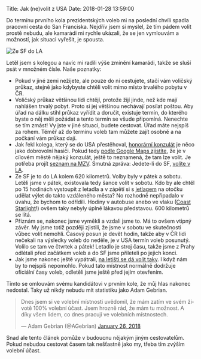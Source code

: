 Title: Jak (ne)volit z USA
Date: 2018-01-28 13:59:00


Do termínu prvního kola prezidentských voleb mi na poslední chvíli spadla pracovní cesta do San Franciska. Nejdřív jsem si myslel, že tím pádem volit prostě nebudu, ale kamarádi mi rychle ukázali, že se jen vymlouvám a možností, jak situaci vyřešit, je spousta.

![Ze SF do LA]({static}/images/sf-la.png)

Letěl jsem s kolegou a navíc mi radili výše zmínění kamarádi, takže se sluší psát v množném čísle. Naše poznatky:

- Pokud v jiné zemi nežijete, ale pouze do ní cestujete, stačí vám voličský průkaz, stejně jako kdybyste chtěli volit mimo místo trvalého pobytu v ČR.
- Voličský průkaz většinou lidi chtějí, protože žijí jinde, než kde mají nahlášen trvalý pobyt. Proto si jej většinou nechávají posílat poštou. Aby úřad na dálku stihl průkaz vyřídit a doručit, existuje termín, do kterého byste o něj měli požádat a tento termín se všude připomíná. Nenechte se tím zmást! Vy jste v jiné situaci, budete cestovat. Úřad máte nejspíš za rohem. Téměř až do termínu voleb tam můžete zajít osobně a na počkání vám průkaz dají.
- Jak řekl kolega, který se do USA přestěhoval, [honorární konzulát](https://cs.wikipedia.org/wiki/Honor%C3%A1rn%C3%AD_konzul) je něco jako dobrovolní hasiči. Pokud tedy [podle Google Maps zjistíte](https://goo.gl/maps/fxe6hM8VchF2), že je v cílovém městě nějaký konzulát, ještě to neznamená, že tam lze volit. Je potřeba projít [seznam na MZV](https://www.mzv.cz/jnp/cz/o_ministerstvu/adresar_diplomatickych_misi/ceske_urady_v_zahranici/?zn=S-U). Smutná zpráva: Jedete-li do SF, [volíte v LA](https://www.mzv.cz/losangeles/cz/).
- Ze SF je to do LA kolem 620 kilometrů. Volby byly v pátek a sobotu. Letěli jsme v pátek, existovala tedy šance volit v sobotu. Kdo by ale chtěl po 15 hodinách vystoupit z letadla a v zápětí si s [jetlagem](https://cs.wikipedia.org/wiki/P%C3%A1smov%C3%A1_nemoc) na otočku udělat výlet do takto vzdáleného města? No rozhodně nepřipadalo v úvahu, že bychom to odřídili. Hodiny v autobuse anebo ve vlaku ([Coast Starlight](https://www.amtrak.com/routes/coast-starlight-train.html)!) ovšem taky nebyly úplně lákavou představou. 600 kilometrů se lítá.
- Přiznám se, nakonec jsme vyměkli a vzdali jsme to. Má to ovšem vtipný závěr. My jsme totiž později zjistili, že jsme v sobotu ve skutečnosti vůbec volit nemohli. Časový posun je devět hodin, takže aby v ČR lidi nečekali na výsledky voleb do neděle, je v USA termín voleb posunutý. Volilo se tam ve čtvrtek a pátek! Letadlo je stroj času, takže jsme z Prahy odlétali před začátkem voleb a do SF jsme přileteli po jejich konci.
- Jak jsme nakonec ještě vypátrali, [na letišti se dá volit taky](http://www.prg.aero/cs/aktuality/aktuality/umisteni-volebni-mistnosti-v-arealu-letiste/). I když nám by to nejspíš nepomohlo. Pokud tato místnost normálně dodržuje oficiální časy voleb, odletěli jsme ještě před jejím otevřením.

Tímto se omlouvám svému kandidátovi v prvním kole, že můj hlas nakonec nedostal. Taky už nikdy nebudu mít statistiku jako Adam Gebrian.

<blockquote class="twitter-tweet" data-lang="en"><p lang="cs" dir="ltr">Dnes jsem si ve volební místnosti uvědomil, že mám zatím ve svém životě 100% volební účast. Jsem hrozně rád, že mám tu možnost. A díky všem lidem, co dnes pracují ve volebních místnostech.</p>&mdash; Adam Gebrian (@AGebrian) <a href="https://twitter.com/AGebrian/status/956958773318471680?ref_src=twsrc%5Etfw">January 26, 2018</a></blockquote>

Snad ale tento článek pomůže v budoucnu nějakým jiným cestovatelům. Pokud nebudou cestovat časem tak nešťastně jako my, třeba tím zvýším volební účast.
